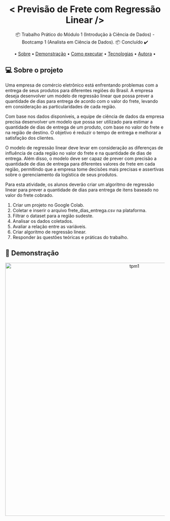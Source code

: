 <h1 align="center">< Previsão de Frete com Regressão Linear /></h1>

<p align="center">📦 Trabalho Prático do Módulo 1 (Introdução à Ciência de Dados) - Bootcamp 1 (Analista em Ciência de Dados). 📦 Concluído ✔️</p>

<p align="center">
• <a href="#-sobre-o-projeto">Sobre</a> •
 <a href="#-demonstra%C3%A7%C3%A3o">Demonstração</a> • 
 <a href="#-como-executar-o-projeto">Como executar</a> • 
 <a href="#-tecnologias">Tecnologias</a> •
 <a href="#%EF%B8%8F-autora">Autora</a> •
</p>

## 💻 Sobre o projeto

Uma empresa de comércio eletrônico está enfrentando problemas com a entrega de seus produtos para diferentes regiões do Brasil. A empresa deseja desenvolver um modelo de regressão linear que possa prever a quantidade de dias para entrega de acordo com o valor do frete, levando em consideração as particularidades de cada região.

Com base nos dados disponíveis, a equipe de ciência de dados da empresa precisa desenvolver um modelo que possa ser utilizado para estimar a quantidade de dias de entrega de um produto, com base no valor do frete e na região de destino. O objetivo é reduzir o tempo de entrega e melhorar a satisfação dos clientes.

O modelo de regressão linear deve levar em consideração as diferenças de influência de cada região no valor do frete e na quantidade de dias de entrega. Além disso, o modelo deve ser capaz de prever com precisão a quantidade de dias de entrega para diferentes valores de frete em cada região, permitindo que a empresa tome decisões mais precisas e assertivas sobre o gerenciamento da logística de seus produtos.

Para esta atividade, os alunos deverão criar um algoritmo de regressão linear para prever a quantidade de dias para entrega de itens baseado no valor do frete cobrado.

<ol>
  <li>Criar um projeto no Google Colab.</li>
  <li>Coletar e inserir o arquivo frete_dias_entrega.csv na plataforma.</li>
  <li>Filtrar o dataset para a região sudeste.</li>
  <li>Analisar os dados coletados.</li>
  <li>Avaliar a relação entre as variáveis.</li>
  <li>Criar algoritmo de regressão linear.</li>
  <li>Responder às questões teóricas e práticas do trabalho.</li>
</ol>  
  
## 🎨 Demonstração

<p align="center">
  <img alt="tpm1" title="#tpm1" src="tpm1.gif" width="800px">
</p>






